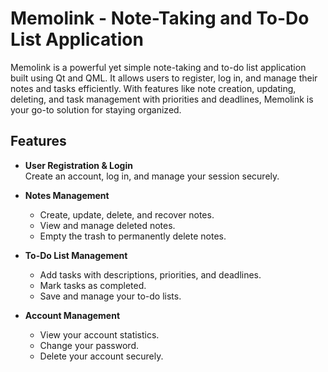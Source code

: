 # Memolink - Note-Taking and To-Do List Application

Memolink is a powerful yet simple note-taking and to-do list application built using Qt and QML. It allows users to register, log in, and manage their notes and tasks efficiently. With features like note creation, updating, deleting, and task management with priorities and deadlines, Memolink is your go-to solution for staying organized.

## Features

- **User Registration & Login**  
  Create an account, log in, and manage your session securely.

- **Notes Management**  
  - Create, update, delete, and recover notes.
  - View and manage deleted notes.
  - Empty the trash to permanently delete notes.

- **To-Do List Management**  
  - Add tasks with descriptions, priorities, and deadlines.
  - Mark tasks as completed.
  - Save and manage your to-do lists.

- **Account Management**  
  - View your account statistics.
  - Change your password.
  - Delete your account securely.
